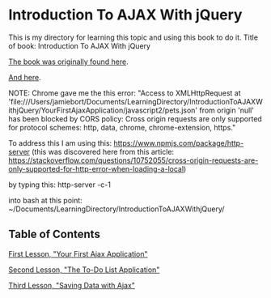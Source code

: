 # Introduction To AJAX With jQuery

This is my directory for learning this topic and using this book to do it.
Title of book: Introduction To AJAX With jQuery

[The book was originally found here](http://archive.oreilly.com/oreillyschool/courses/javascript2/Javascript%20JSON%20and%20Ajax%20v2.pdf).

[And here](https://github.com/JamieBort/LearningDirectory/blob/master/IntroductionToAJAXWithjQuery/Javascript%20JSON%20and%20Ajax%20v2.pdf).

NOTE: Chrome gave me the this error:
"Access to XMLHttpRequest at 'file:///Users/jamiebort/Documents/LearningDirectory/IntroductionToAJAXWithjQuery/YourFirstAjaxApplication/javascript2/pets.json' from origin 'null' has been blocked by CORS policy: Cross origin requests are only supported for protocol schemes: http, data, chrome, chrome-extension, https."

To address this I am using this:
https://www.npmjs.com/package/http-server
(this was discovered here from this article:
https://stackoverflow.com/questions/10752055/cross-origin-requests-are-only-supported-for-http-error-when-loading-a-local)

by typing this:
http-server -c-1 

into bash at this point:
~/Documents/LearningDirectory/IntroductionToAJAXWithjQuery/

## Table of Contents

[First Lesson, "Your First Ajax Application"](https://github.com/JamieBort/LearningDirectory/tree/master/IntroductionToAJAXWithjQuery/YourFirstAjaxApplication)

[Second Lesson, "The To-Do List Application"](https://github.com/JamieBort/LearningDirectory/tree/master/IntroductionToAJAXWithjQuery/TheTo-DoListApplication)

[Third Lesson, "Saving Data with Ajax"](https://github.com/JamieBort/LearningDirectory/tree/master/IntroductionToAJAXWithjQuery/SavingDataWithAjax)